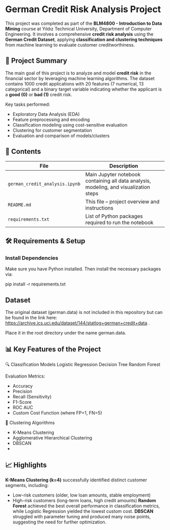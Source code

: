 # German Credit Risk Analysis Project

This project was completed as part of the **BLM4800 - Introduction to Data Mining** course at Yıldız Technical University, Department of Computer Engineering. It involves a comprehensive **credit risk analysis** using the **German Credit Dataset**, applying **classification and clustering techniques** from machine learning to evaluate customer creditworthiness.


## 🧾 Project Summary

The main goal of this project is to analyze and model **credit risk** in the financial sector by leveraging machine learning algorithms. The dataset contains 1000 credit applications with 20 features (7 numerical, 13 categorical) and a binary target variable indicating whether the applicant is a **good (0)** or **bad (1)** credit risk.

Key tasks performed:
- Exploratory Data Analysis (EDA)
- Feature preprocessing and encoding
- Classification modeling using cost-sensitive evaluation
- Clustering for customer segmentation
- Evaluation and comparison of models/clusters


## 📁 Contents

| File | Description |
|------|-------------|
| `german_credit_analysis.ipynb` | Main Jupyter notebook containing all data analysis, modeling, and visualization steps |
| `README.md` | This file – project overview and instructions |
| `requirements.txt` | List of Python packages required to run the notebook |


## 🛠️ Requirements & Setup

### Install Dependencies

Make sure you have Python installed. Then install the necessary packages via:

pip install -r requirements.txt

## Dataset
The original dataset (german.data) is not included in this repository but can be found in the link here: https://archive.ics.uci.edu/dataset/144/statlog+german+credit+data .

Place it in the root directory under the name german.data.

## 📊 Key Features of the Project
🔍 Classification Models
Logistic Regression
Decision Tree
Random Forest

Evaluation Metrics:
- Accuracy
- Precision
- Recall (Sensitivity)
- F1-Score
- ROC AUC
- Custom Cost Function (where FP=1, FN=5)

🧱 Clustering Algorithms
- K-Means Clustering
- Agglomerative Hierarchical Clustering
- DBSCAN
- 
## 📈 Highlights
**K-Means Clustering (k=4)** successfully identified distinct customer segments, including:
   - Low-risk customers (older, low loan amounts, stable employment)
   - High-risk customers (long-term loans, high credit amounts)
**Random Forest** achieved the best overall performance in classification metrics, while Logistic Regression yielded the lowest custom cost.
**DBSCAN** struggled with parameter tuning and produced many noise points, suggesting the need for further optimization.
